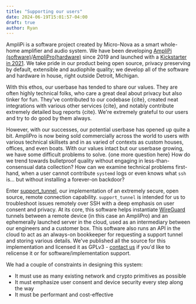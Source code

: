 ```yaml
---
title: "Supporting our users"
date: 2024-06-19T15:01:57-04:00
draft: true
author: Ryan
---
```


AmpliPi is a software project created by Micro-Nova as a smart whole-home amplifier and audio system. We have been developing [AmpliPi (software)](https://github.com/micro-nova/AmpliPi)/[AmpliPro(hardware)](https://www.amplipro.com/) since 2019 and launched with a [Kickstarter in 2021](https://www.kickstarter.com/projects/micro-nova/amplipi-home-audio-system). We take pride in our product being open source, privacy preserving by default, extensible and audiophile quality; we develop all of the software and hardware in house, right outside Detroit, Michigan.

With this ethos, our userbase has tended to share our values. They are often highly technical folks, who care a great deal about privacy but also tinker for fun. They've contributed to our codebase {cite}, created neat integrations with various other services {cite}, and notably contribute extremely detailed bug reports {cite}. We're extremely grateful to our users and try to do good by them always.

However, with our successes, our potential userbase has opened up quite a bit. AmpliPro is now being sold commercially across the world to users with various technical skillsets and in as varied of contexts as custom houses, offices, and even boats. With our values intact but our userbase growing, we have some difficult problems to solve. {one more question here} How do we trend towards bulletproof quality without engaging in less-than-consensual data collection? How can we examine technical problems first-hand, when a user cannot contribute `systemd` logs or even knows what `ssh` is... but without installing a forever-on backdoor?

Enter [support_tunnel](https://github.com/micro-nova/support_tunnel), our implementation of an extremely secure, open source, remote connection capability. `support_tunnel` is intended for us to troubleshoot issues remotely over SSH with a deep emphasis on user consent and privacy. At its core, this software helps instantiate [WireGuard](https://www.google.com/search?client=firefox-b-1-e&q=wireguard) tunnels between a remote device (in this case an AmpliPro) and an ephemerally launched server in the cloud, used as an intermediary between our engineers and a customer box. This software also runs an API in the cloud to act as an always-on bookkeeper for requesting a support tunnel and storing various details. We've published all the source for this implementation and licensed it as GPLv3 - [contact us](sales@micro-nova.com) if you'd like to relicense it or for software/implementation support.

We had a couple of constraints in designing this system:
* It must use as many existing network and crypto primitives as possible
* It must emphasize user consent and device security every step along the way
* It must be performant and cost-effective


